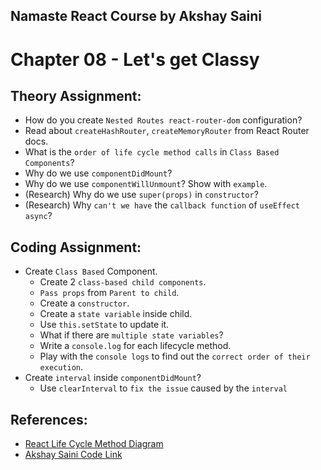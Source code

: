 ## Namaste React Course by Akshay Saini

# Chapter 08 - Let's get Classy

## Theory Assignment:

- How do you create `Nested Routes react-router-dom` configuration?
- Read about `createHashRouter`, `createMemoryRouter` from React Router docs.
- What is the `order of life cycle method calls` in `Class Based Components`?
- Why do we use `componentDidMount`?
- Why do we use `componentWillUnmount`? Show with `example`.
- (Research) Why do we use `super(props)` in `constructor`?
- (Research) Why `can't we have` the `callback function` of `useEffect async`?

## Coding Assignment:

- Create `Class Based` Component.
  - Create 2 `class-based child components`.
  - `Pass props` from `Parent to child`.
  - Create a `constructor`.
  - Create a `state variable` inside child.
  - Use `this.setState` to update it.
  - What if there are `multiple state variables`?
  - Write a `console.log` for each lifecycle method.
  - Play with the `console logs` to find out the `correct order of their execution`.
- Create `interval` inside `componentDidMount`?
  - Use `clearInterval` to `fix the issue` caused by the `interval`

## References:

- [React Life Cycle Method Diagram](https://projects.wojtekmaj.pl/react-lifecycle-methods-diagram/)
- [Akshay Saini Code Link](https://bitbucket.org/namastedev/namaste-react-live/src/master/)
